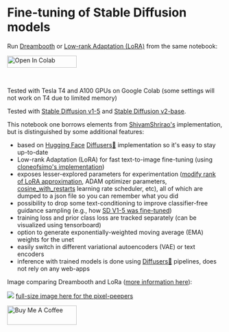 # Fine-tuning of Stable Diffusion models


Run [Dreambooth](https://arxiv.org/abs/2208.12242) or [Low-rank Adaptation (LoRA)](https://github.com/cloneofsimo/lora) from the same notebook:

<a target="_blank" href="https://colab.research.google.com/github/brian6091/Dreambooth/blob/main/FineTuning_colab.ipynb">
  <img src="https://colab.research.google.com/assets/colab-badge.svg" height="28px" width="162px" alt="Open In Colab"/>
</a>


$~$


Tested with Tesla T4 and A100 GPUs on Google Colab (some settings will not work on T4 due to limited memory)

Tested with [Stable Diffusion v1-5](https://huggingface.co/runwayml/stable-diffusion-v1-5) and [Stable Diffusion v2-base](https://huggingface.co/stabilityai/stable-diffusion-2-base).

This notebook one borrows elements from [ShivamShrirao's](https://github.com/ShivamShrirao/diffusers) implementation, but is distinguished by some additional features:
* based on [Hugging Face](https://huggingface.co/) [Diffusers🧨](https://github.com/huggingface/diffusers) implementation so it's easy to stay up-to-date
* Low-rank Adaptation (LoRA) for fast text-to-image fine-tuning (using [cloneofsimo's implementation](https://github.com/cloneofsimo/lora))
* exposes lesser-explored parameters for experimentation ([modify rank of LoRA approximation](https://github.com/cloneofsimo/lora/discussions/37), ADAM optimizer parameters, [cosine_with_restarts](https://huggingface.co/transformers/v2.9.1/main_classes/optimizer_schedules.html#transformers.get_cosine_with_hard_restarts_schedule_with_warmup) learning rate scheduler, etc), all of which are dumped to a json file so you can remember what you did
* possibility to drop some text-conditioning to improve classifier-free guidance sampling (e.g., how [SD V1-5 was fine-tuned](https://huggingface.co/runwayml/stable-diffusion-v1-5))
* training loss and prior class loss are tracked separately (can be visualized using tensorboard)
* option to generate exponentially-weighted moving average (EMA) weights for the unet
* easily switch in different variational autoencoders (VAE) or text encoders
* inference with trained models is done using [Diffusers🧨](https://github.com/huggingface/diffusers) pipelines, does not rely on any web-apps

Image comparing Dreambooth and LoRa ([more information here](https://github.com/cloneofsimo/lora/discussions/37)):

<a><img src="https://drive.google.com/uc?id=1PQqL3omKCWStkrJgW3JecOrne3xqbScr"></a>
[full-size image here for the pixel-peepers](https://drive.google.com/file/d/16aQcDOg-DJ_1PB6ypzQAauaJEcbn0Vkx/view?usp=share_link "Comparison full-size")

[<a href="https://www.buymeacoffee.com/jvsurfsqv" target="_blank"><img src="https://cdn.buymeacoffee.com/buttons/v2/default-yellow.png" height="45px" width="162px" alt="Buy Me A Coffee"></a>](https://www.buymeacoffee.com/jvsurfsqv)
